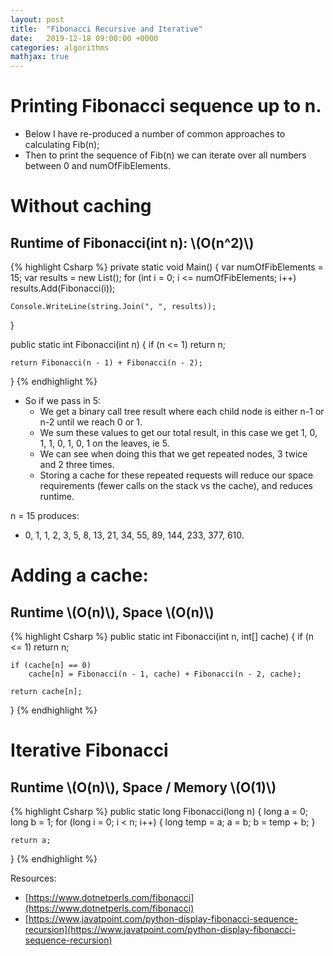 ```yaml
---
layout: post
title:  "Fibonacci Recursive and Iterative"
date:   2019-12-18 09:00:00 +0000
categories: algorithms
mathjax: true
---
```



# Printing Fibonacci sequence up to n.

- Below I have re-produced a number of common approaches to calculating Fib(n);
- Then to print the sequence of Fib(n) we can iterate over all numbers between 0 and numOfFibElements.

# Without caching

## Runtime of Fibonacci(int n): \\(O(n^2)\\)

{% highlight Csharp %}
private static void Main()
{
    var numOfFibElements = 15;
    var results = new List<int>();
    for (int i = 0; i <= numOfFibElements; i++)
        results.Add(Fibonacci(i));

    Console.WriteLine(string.Join(", ", results));
}

public static int Fibonacci(int n)
{
    if (n <= 1)
        return n;

    return Fibonacci(n - 1) + Fibonacci(n - 2);
}
{% endhighlight %}

- So if we pass in 5:
  - We get a binary call tree result where each child node is either n-1 or n-2 until we reach 0 or 1.
  - We sum these values to get our total result, in this case we get 1, 0, 1, 1, 0, 1, 0, 1 on the leaves, ie 5.
  - We can see when doing this that we get repeated nodes, 3 twice and 2 three times.
  - Storing a cache for these repeated requests will reduce our space requirements (fewer calls on the stack vs the cache), and reduces runtime.

n = 15 produces:
- 0, 1, 1, 2, 3, 5, 8, 13, 21, 34, 55, 89, 144, 233, 377, 610.

# Adding a cache:

## Runtime \\(O(n)\\), Space \\(O(n)\\)

{% highlight Csharp %}
public static int Fibonacci(int n, int[] cache)
{
    if (n <= 1)
        return n;

    if (cache[n] == 0)
        cache[n] = Fibonacci(n - 1, cache) + Fibonacci(n - 2, cache);

    return cache[n];
}
{% endhighlight %}

# Iterative Fibonacci
## Runtime \\(O(n)\\), Space / Memory \\(O(1)\\)

{% highlight Csharp %}
public static long Fibonacci(long n)
{
    long a = 0;
    long b = 1;
    for (long i = 0; i < n; i++)
    {
        long temp = a;
        a = b;
        b = temp + b;
    }

    return a;
}
{% endhighlight %}

Resources:
- [https://www.dotnetperls.com/fibonacci](https://www.dotnetperls.com/fibonacci)
- [https://www.javatpoint.com/python-display-fibonacci-sequence-recursion](https://www.javatpoint.com/python-display-fibonacci-sequence-recursion)
